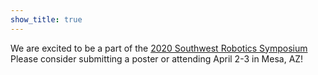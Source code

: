 ```yaml
---
show_title: true
---
```


We are excited to be a part of the [2020 Southwest Robotics Symposium](http://swrobotics.engineering.asu.edu)
Please consider submitting a poster or attending April 2-3 in Mesa, AZ!